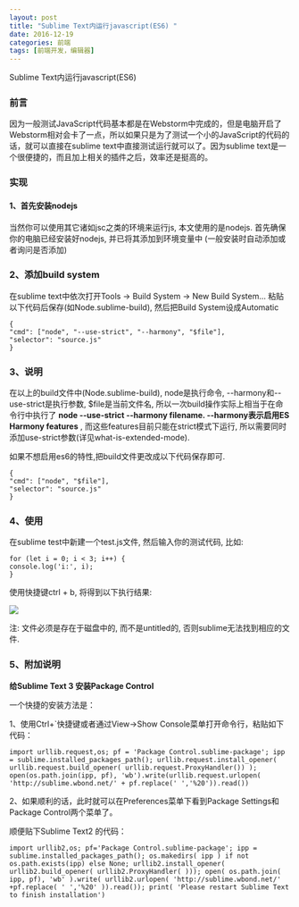 ```yaml
---
layout: post
title: "Sublime Text内运行javascript(ES6) "
date: 2016-12-19
categories: 前端
tags: [前端开发，编辑器]
---
```


Sublime Text内运行javascript(ES6)

<!-- more -->

### 前言 

因为一般测试JavaScript代码基本都是在Webstorm中完成的，但是电脑开启了Webstorm相对会卡了一点，所以如果只是为了测试一个小的JavaScript的代码的话，就可以直接在sublime text中直接测试运行就可以了。因为sublime text是一个很便捷的，而且加上相关的插件之后，效率还是挺高的。

### 实现

#### 1、首先安装nodejs

当然你可以使用其它诸如jsc之类的环境来运行js, 本文使用的是nodejs. 首先确保你的电脑已经安装好nodejs, 并已将其添加到环境变量中 (一般安装时自动添加或者询问是否添加)

### 2、添加build system

在sublime text中依次打开Tools -> Build System -> New Build System... 粘贴以下代码后保存(如Node.sublime-build), 然后把Build System设成Automatic

    {
    "cmd": ["node", "--use-strict", "--harmony", "$file"],
    "selector": "source.js"
    }   

### 3、说明

在以上的build文件中(Node.sublime-build), node是执行命令, --harmony和--use-strict是执行参数, $file是当前文件名, 所以一次build操作实际上相当于在命令行中执行了 **node --use-strict --harmony filename. --harmony表示启用ES Harmony features** , 而这些features目前只能在strict模式下运行, 所以需要同时添加use-strict参数(详见what-is-extended-mode).

如果不想启用es6的特性,把build文件更改成以下代码保存即可.

    {
    "cmd": ["node", "$file"],
    "selector": "source.js"
    }

### 4、使用
在sublime test中新建一个test.js文件, 然后输入你的测试代码, 比如:

    for (let i = 0; i < 3; i++) {
    console.log('i:', i);
    }

使用快捷键ctrl + b, 将得到以下执行结果:

![](http://p1.bpimg.com/567571/7a4c6e2f2fc0dfd8.png)

注: 文件必须是存在于磁盘中的, 而不是untitled的, 否则sublime无法找到相应的文件.


### 5、附加说明

**给Sublime Text 3 安装Package Control**

一个快捷的安装方法是：

1、使用Ctrl+`快捷键或者通过View->Show Console菜单打开命令行，粘贴如下代码：

    import urllib.request,os; pf = 'Package Control.sublime-package'; ipp = sublime.installed_packages_path(); urllib.request.install_opener( urllib.request.build_opener( urllib.request.ProxyHandler()) ); open(os.path.join(ipp, pf), 'wb').write(urllib.request.urlopen( 'http://sublime.wbond.net/' + pf.replace(' ','%20')).read())  

2、如果顺利的话，此时就可以在Preferences菜单下看到Package Settings和Package Control两个菜单了。

顺便贴下Sublime Text2 的代码：

    import urllib2,os; pf='Package Control.sublime-package'; ipp = sublime.installed_packages_path(); os.makedirs( ipp ) if not os.path.exists(ipp) else None; urllib2.install_opener( urllib2.build_opener( urllib2.ProxyHandler( ))); open( os.path.join( ipp, pf), 'wb' ).write( urllib2.urlopen( 'http://sublime.wbond.net/' +pf.replace( ' ','%20' )).read()); print( 'Please restart Sublime Text to finish installation')  